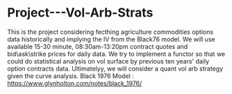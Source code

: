 # Project---Vol-Arb-Strats
This is the project considering fecthing agriculture commodities options data historically and implying the IV from the Black76 model.
We will use available 15-30 minute, 08:30am-13:20pm contract quotes and bid\ask\strike prices for daily data. We try to implement a functor so that we could do statistical analysis on vol surface by previous ten years' daily option contracts data.
Ultimatelyy, we will consider a quant vol arb strategy given the curve analysis.
Black 1976 Model : https://www.glynholton.com/notes/black_1976/
